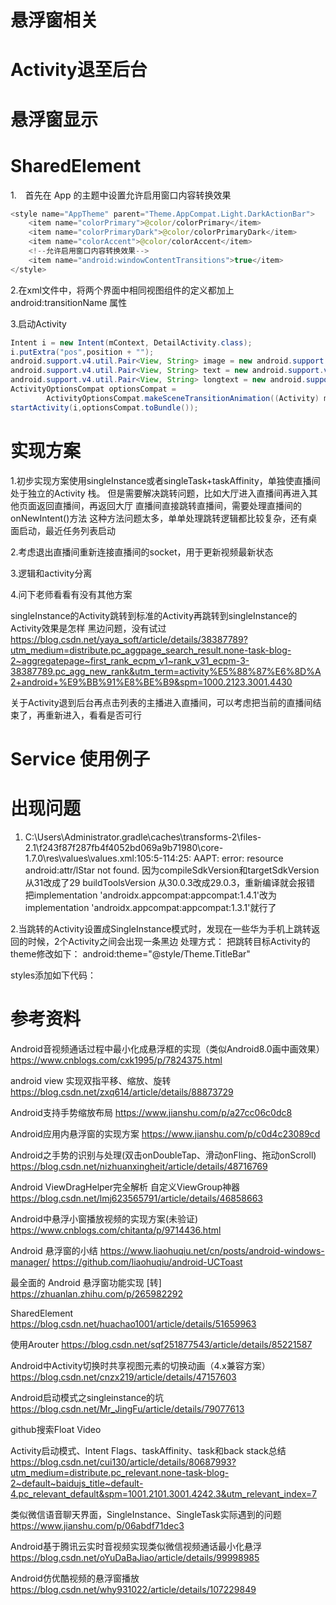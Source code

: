# 悬浮窗相关
# Activity退至后台



# 悬浮窗显示



# SharedElement
1. 首先在 App 的主题中设置允许启用窗口内容转换效果
```Java
<style name="AppTheme" parent="Theme.AppCompat.Light.DarkActionBar">
    <item name="colorPrimary">@color/colorPrimary</item>
    <item name="colorPrimaryDark">@color/colorPrimaryDark</item>
    <item name="colorAccent">@color/colorAccent</item>
    <!--允许启用窗口内容转换效果-->
    <item name="android:windowContentTransitions">true</item>
</style>
```

2.在xml文件中，将两个界面中相同视图组件的定义都加上 android:transitionName 属性

3.启动Activity 
```Java
Intent i = new Intent(mContext, DetailActivity.class);
i.putExtra("pos",position + "");
android.support.v4.util.Pair<View, String> image = new android.support.v4.util.Pair(imageView, "image");
android.support.v4.util.Pair<View, String> text = new android.support.v4.util.Pair(textView, "text");
android.support.v4.util.Pair<View, String> longtext = new android.support.v4.util.Pair(textViewLong, "longtext");
ActivityOptionsCompat optionsCompat =
        ActivityOptionsCompat.makeSceneTransitionAnimation((Activity) mContext, image,text,longtext);
startActivity(i,optionsCompat.toBundle());
```

# 实现方案
1.初步实现方案使用singleInstance或者singleTask+taskAffinity，单独使直播间处于独立的Activity 栈。
但是需要解决跳转问题，比如大厅进入直播间再进入其他页面返回直播间，再返回大厅
直播间直接跳转直播间，需要处理直播间的onNewIntent()方法
这种方法问题太多，单单处理跳转逻辑都比较复杂，还有桌面启动，最近任务列表启动

2.考虑退出直播间重新连接直播间的socket，用于更新视频最新状态

3.逻辑和activity分离

4.问下老师看看有没有其他方案


singleInstance的Activity跳转到标准的Activity再跳转到singleInstance的Activity效果是怎样
黑边问题，没有试过
https://blog.csdn.net/yaya_soft/article/details/38387789?utm_medium=distribute.pc_aggpage_search_result.none-task-blog-2~aggregatepage~first_rank_ecpm_v1~rank_v31_ecpm-3-38387789.pc_agg_new_rank&utm_term=activity%E5%88%87%E6%8D%A2+android+%E9%BB%91%E8%BE%B9&spm=1000.2123.3001.4430

关于Activity退到后台再点击列表的主播进入直播间，可以考虑把当前的直播间结束了，再重新进入，看看是否可行

# Service 使用例子



# 出现问题
1. C:\Users\Administrator\.gradle\caches\transforms-2\files-2.1\f243f87f287fb4f4052bd069a9b71980\core-1.7.0\res\values\values.xml:105:5-114:25: AAPT: error: resource android:attr/lStar not found.
因为compileSdkVersion和targetSdkVersion 从31改成了29 buildToolsVersion 从30.0.3改成29.0.3，重新编译就会报错
把implementation 'androidx.appcompat:appcompat:1.4.1'改为implementation 'androidx.appcompat:appcompat:1.3.1'就行了

2.当跳转的Activity设置成SingleInstance模式时，发现在一些华为手机上跳转返回的时候，2个Activity之间会出现一条黑边
处理方式：
把跳转目标Activity的theme修改如下：
android:theme="@style/Theme.TitleBar"

styles添加如下代码：
    <style name="Theme.TitleBar" parent="AppTheme">
        <item name="android:windowIsTranslucent">true</item>
    </style>


# 参考资料  
Android音视频通话过程中最小化成悬浮框的实现（类似Android8.0画中画效果）  
https://www.cnblogs.com/cxk1995/p/7824375.html  

android view 实现双指平移、缩放、旋转
https://blog.csdn.net/zxq614/article/details/88873729

Android支持手势缩放布局
https://www.jianshu.com/p/a27cc06c0dc8

Android应用内悬浮窗的实现方案
https://www.jianshu.com/p/c0d4c23089cd

Android之手势的识别与处理(双击onDoubleTap、滑动onFling、拖动onScroll)
https://blog.csdn.net/nizhuanxingheit/article/details/48716769

Android ViewDragHelper完全解析 自定义ViewGroup神器
https://blog.csdn.net/lmj623565791/article/details/46858663

Android中悬浮小窗播放视频的实现方案(未验证)
https://www.cnblogs.com/chitanta/p/9714436.html

Android 悬浮窗的小结
https://www.liaohuqiu.net/cn/posts/android-windows-manager/
https://github.com/liaohuqiu/android-UCToast

最全面的 Android 悬浮窗功能实现 [转]
https://zhuanlan.zhihu.com/p/265982292

SharedElement  
https://blog.csdn.net/huachao1001/article/details/51659963  

使用Arouter
https://blog.csdn.net/sqf251877543/article/details/85221587

Android中Activity切换时共享视图元素的切换动画（4.x兼容方案）
https://blog.csdn.net/cnzx219/article/details/47157603

Android启动模式之singleinstance的坑
https://blog.csdn.net/Mr_JingFu/article/details/79077613

github搜索Float Video

Activity启动模式、Intent Flags、taskAffinity、task和back stack总结
https://blog.csdn.net/cui130/article/details/80687993?utm_medium=distribute.pc_relevant.none-task-blog-2~default~baidujs_title~default-4.pc_relevant_default&spm=1001.2101.3001.4242.3&utm_relevant_index=7

类似微信语音聊天界面，SingleInstance、SingleTask实际遇到的问题
https://www.jianshu.com/p/06abdf71dec3

Android基于腾讯云实时音视频实现类似微信视频通话最小化悬浮
https://blog.csdn.net/oYuDaBaJiao/article/details/99998985

Android仿优酷视频的悬浮窗播放
https://blog.csdn.net/why931022/article/details/107229849






